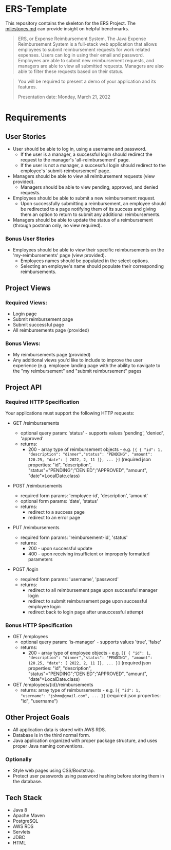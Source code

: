 # ERS-Template
This repository contains the skeleton for the ERS Project.
The [milestones.md](./milestones.md) can provide insight on helpful benchmarks.

> ERS, or Expense Reimbursement System, The Java Expense Reimbursement System is a full-stack web application that allows employees to submit reimbursement requests for work related expenses. Users can log in using their email and password. Employees are able to submit new reimbursement requests, and managers are able to view all submitted requests. Managers are also able to filter these requests based on their status.
 
> You will be required to present a demo of your application and its features.
> 
> Presentation date: Monday, March 21, 2022


# Requirements

## User Stories
- User should be able to log in, using a username and password. 
  - If the user is a manager, a successful login should redirect the request to the manager's 'all-reimbursement' page. 
  - If the user is not a manager, a successful login should redirect to the employee's 'submit-reimbursement' page.
- Managers should be able to view all reimbursement requests (view provided).
  - Managers should be able to view pending, approved, and denied requests.
- Employees should be able to submit a new reimbursement request.
  - Upon successfully submitting a reimbursement, an employee should be redirected to a page notifying them of its success and giving them an option to return to submit any additional reimbursements.
- Managers should be able to update the status of a reimbursement (through postman only, no view required).

### Bonus User Stories 
- Employees should be able to view their specific reimbursements on the 'my-reimbursements' page (view provided).
  - Employees names should be populated in the select options.
  - Selecting an employee's name should populate their corresponding reimbursements.

## Project Views
### Required Views:
- Login page
- Submit reimbursement page
- Submit successful page
- All reimbursements page (provided)

### Bonus Views:
- My reimbursements page (provided)
- Any additional views you'd like to include to improve the user experience (e.g. employee landing page with the ability to navigate to the "my reimbursement" and "submit reimbursement" pages

## Project API

### Required HTTP Specification 
Your applications must support the following HTTP requests:

- GET /reimbursements
  - optional query param: 'status' - supports values 'pending', 'denied', 'approved'
  - returns: 
    - 200 - array type of reimbursement objects -  e.g. `[{ { "id": 1, "description": "dinner","status": "PENDING", "amount": 120.25, "date": [ 2022, 2, 11 ]}, ... }]` (required json properties: "id", "description", "status"="PENDING";"DENIED";"APPROVED", "amount", "date"=LocalDate.class)

- POST /reimbursements
  - required form params: 'employee-id', 'description', 'amount'
  - optional form params: 'date', 'status'
  - returns:
    - redirect to a success page
    - redirect to an error page

- PUT /reimbursements
  - required form params: 'reimbursement-id', 'status'
  - returns:
    - 200 - upon successful update
    - 400 - upon receiving insufficient or improperly formatted parameters 

- POST /login
  - required form params: 'username', 'password'
  - returns:
    - redirect to all reimbursement page upon successful manager login
    - redirect to submit reimbursement page upon successful employee login
    - redirect back to login page after unsuccessful attempt

### Bonus HTTP Specification
- GET /employees
  - optional query param: 'is-manager' - supports values 'true', 'false'
  - returns:
    - 200 - array type of employee objects - e.g. `[{ { "id": 1, "description": "dinner","status": "PENDING", "amount": 120.25, "date": [ 2022, 2, 11 ]}, ... }]` (required json properties: "id", "description", "status"="PENDING";"DENIED";"APPROVED", "amount", "date"=LocalDate.class)
- GET /employees/{id}/reimbursements
  - returns: array type of reimbursements - e.g. `[{ "id": 1, "username": "jshmo@gmail.com", ... }]` (required json properties: "id", "username")

## Other Project Goals 
- All application data is stored with AWS RDS.
- Database is in the third normal form.
- Java application organized with proper package structure, and uses proper Java naming conventions.

### Optionally
- Style web pages using CSS/Bootstrap.
- Protect user passwords using password hashing before storing them in the database.

## Tech Stack
- Java 8
- Apache Maven
- PostgreSQL
- AWS RDS
- Servlets
- JDBC
- HTML
